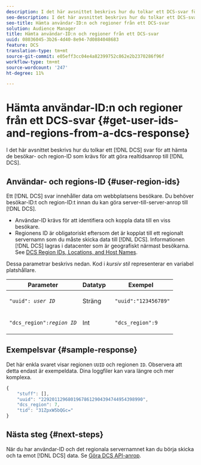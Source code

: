 ```yaml
---
description: I det här avsnittet beskrivs hur du tolkar ett DCS-svar för att hämta de besökar- och region-ID som krävs för att göra realtidsanrop till DCS.
seo-description: I det här avsnittet beskrivs hur du tolkar ett DCS-svar för att hämta de besökar- och region-ID som krävs för att göra realtidsanrop till DCS.
seo-title: Hämta användar-ID:n och regioner från ett DCS-svar
solution: Audience Manager
title: Hämta användar-ID:n och regioner från ett DCS-svar
uuid: 08036045-3b26-4d40-8e94-7d0884048683
feature: DCS
translation-type: tm+mt
source-git-commit: e05eff3cc04e4a82399752c862e2b2370286f96f
workflow-type: tm+mt
source-wordcount: '247'
ht-degree: 11%

---
```



# Hämta användar-ID:n och regioner från ett DCS-svar {#get-user-ids-and-regions-from-a-dcs-response}

I det här avsnittet beskrivs hur du tolkar ett [!DNL DCS] svar för att hämta de besökar- och region-ID som krävs för att göra realtidsanrop till [!DNL DCS].

## Användar- och regions-ID {#user-region-ids}

Ett [!DNL DCS] svar innehåller data om webbplatsens besökare. Du behöver besökar-ID:t och region-ID:t innan du kan göra server-till-server-anrop till [!DNL DCS].

* Användar-ID krävs för att identifiera och koppla data till en viss besökare.
* Regionens ID är obligatoriskt eftersom det är kopplat till ett regionalt servernamn som du måste skicka data till [!DNL DCS]. Informationen [!DNL DCS] lagras i datacenter som är geografiskt närmast besökarna. See [DCS Region IDs, Locations, and Host Names](../../../api/dcs-intro/dcs-api-reference/dcs-regions.md).

Dessa parametrar beskrivs nedan. Kod i *kursiv stil* representerar en variabel platshållare.

<table id="table_822C02D5978348DCB7153001882D397C"> 
 <thead> 
  <tr> 
   <th colname="col1" class="entry"> Parameter </th> 
   <th colname="col2" class="entry"> Datatyp </th> 
   <th colname="col3" class="entry"> Exempel </th> 
  </tr> 
 </thead>
 <tbody> 
  <tr> 
   <td colname="col1"> <p><code>"uuid": <i>user ID</i></code> </p> </td> 
   <td colname="col2"> <p>Sträng </p> </td> 
   <td colname="col3"> <p> <code> "uuid":"123456789"</code> </p> </td> 
  </tr> 
  <tr> 
   <td colname="col1"> <p><code>"dcs_region":<i>region ID</i></code> </p> </td> 
   <td colname="col2"> <p>Int </p> </td> 
   <td colname="col3"> <p> <code> "dcs_region":9</code> </p> </td> 
  </tr> 
 </tbody> 
</table>

## Exempelsvar {#sample-response}

Det här enkla svaret visar regionen `UUID` och regionen `ID`. Observera att detta endast är exempeldata. Dina loggfiler kan vara längre och mer komplexa.

```js
{
    "stuff": [],
    "uuid": "22920112968019678612904394744954398990",
    "dcs_region": 7,
    "tid": "31ZpxW5bQGc="
}
```

## Nästa steg {#next-steps}

När du har användar-ID och det regionala servernamnet kan du börja skicka och ta emot [!DNL DCS] data. Se [Göra DCS API-anrop](../../../api/dcs-intro/dcs-s2s/dcs-s2s-calls.md).
